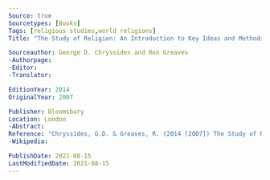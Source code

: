 ```yaml
---
Source: true
Sourcetypes: [Books]
Tags: [religious studies,world religions]
Title: "The Study of Religion: An Introduction to Key Ideas and Methods"

Sourceauthor: George D. Chryssides and Ron Greaves
-Authorpage:
-Editor:
-Translator:

EditionYear: 2014
OriginalYear: 2007

Publisher: Bloomsbury
Location: London
-Abstract:
Reference: "Chryssides, G.D. & Greaves, R. (2014 [2007]) The Study of Religion: An Introduction to Key Ideas and Methods, London, Bloomsbury."
-Wikipedia:

PublishDate: 2021-08-15
LastModifiedDate: 2021-08-15
---
```

